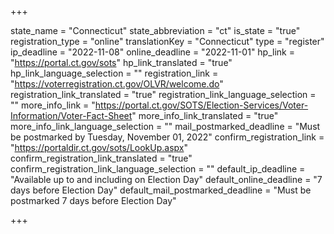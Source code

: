 +++

state_name = "Connecticut"
state_abbreviation = "ct"
is_state = "true"
registration_type = "online"
translationKey = "Connecticut"
type = "register"
ip_deadline = "2022-11-08"
online_deadline = "2022-11-01"
hp_link = "https://portal.ct.gov/sots"
hp_link_translated = "true"
hp_link_language_selection = ""
registration_link = "https://voterregistration.ct.gov/OLVR/welcome.do"
registration_link_translated = "true"
registration_link_language_selection = ""
more_info_link = "https://portal.ct.gov/SOTS/Election-Services/Voter-Information/Voter-Fact-Sheet"
more_info_link_translated = "true"
more_info_link_language_selection = ""
mail_postmarked_deadline = "Must be postmarked by Tuesday, November 01, 2022"
confirm_registration_link = "https://portaldir.ct.gov/sots/LookUp.aspx"
confirm_registration_link_translated = "true"
confirm_registration_link_language_selection = ""
default_ip_deadline = "Available up to and including on Election Day"
default_online_deadline = "7 days before Election Day"
default_mail_postmarked_deadline = "Must be postmarked 7 days before Election Day"

+++